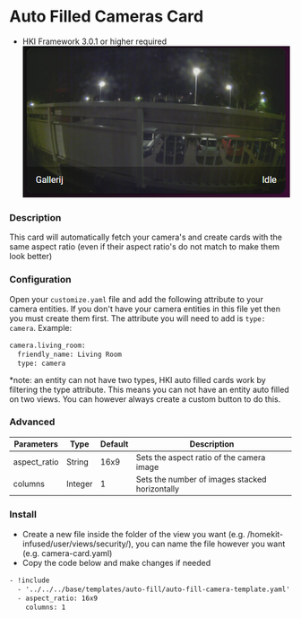# Auto Filled Cameras Card
* HKI Framework 3.0.1 or higher required
![Homekit Infused](../images/auto-fill-cameras-card.png)

### Description
This card will automatically fetch your camera's and create cards with the same aspect ratio (even if their aspect ratio's do not match to make them look better)

### Configuration
Open your `customize.yaml` file and add the following attribute to your camera entities. If you don't have your camera entities in this file yet then you must create them first. The attribute you will need to add is `type: camera`. Example:
```
camera.living_room:
  friendly_name: Living Room
  type: camera
```
*note: an entity can not have two types, HKI auto filled cards work by filtering the type attribute. This means you can not have an entity auto filled on two views. You can however always create a custom button to do this.

### Advanced
| Parameters | Type | Default | Description |
|----------------------------------|-------------|----------------------------------|----------------------------------------------------------------------------------------------------------------------------------------------------------------------|
| aspect_ratio | String | 16x9 | Sets the aspect ratio of the camera image |
| columns | Integer | 1 | Sets the number of images stacked horizontally |

### Install
- Create a new file inside the folder of the view you want (e.g. /homekit-infused/user/views/security/), you can name the file however you want (e.g. camera-card.yaml)
- Copy the code below and make changes if needed

```
- !include
  - '../../../base/templates/auto-fill/auto-fill-camera-template.yaml'
  - aspect_ratio: 16x9
    columns: 1
```
